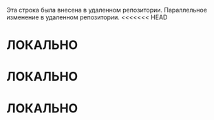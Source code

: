Эта строка была внесена в удаленном репозитории.
Параллельное изменение в удаленном репозитории.
<<<<<<< HEAD
 
ЛОКАЛЬНО
=======

ЛОКАЛЬНО
=======

ЛОКАЛЬНО
=======

